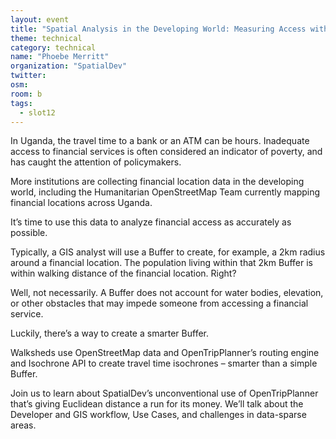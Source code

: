 ```yaml
---
layout: event
title: "Spatial Analysis in the Developing World: Measuring Access with OpenStreetMap & OpenTripPlanner"
theme: technical
category: technical
name: "Phoebe Merritt"
organization: "SpatialDev"
twitter:
osm:
room: b
tags:
  - slot12
---
```

In Uganda, the travel time to a bank or an ATM can be hours. Inadequate access to financial services is often considered an indicator of poverty, and has caught the attention of policymakers. 

More institutions are collecting financial location data in the developing world, including the Humanitarian OpenStreetMap Team currently mapping financial locations across Uganda. 

It’s time to use this data to analyze financial access as accurately as possible.

Typically, a GIS analyst will use a Buffer to create, for example, a 2km radius around a financial location. The population living within that 2km Buffer is within walking distance of the financial location. Right? 

Well, not necessarily. A Buffer does not account for water bodies, elevation, or other obstacles that may impede someone from accessing a financial service. 

Luckily, there’s a way to create a smarter Buffer. 

Walksheds use OpenStreetMap data and OpenTripPlanner’s routing engine and Isochrone API to create travel time isochrones – smarter than a simple Buffer.

Join us to learn about SpatialDev’s unconventional use of OpenTripPlanner that’s giving Euclidean distance a run for its money. We’ll talk about the Developer and GIS workflow, Use Cases, and challenges in data-sparse areas.
